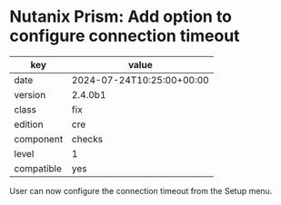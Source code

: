 [//]: # (werk v2)
# Nutanix Prism: Add option to configure connection timeout

key        | value
---------- | ---
date       | 2024-07-24T10:25:00+00:00
version    | 2.4.0b1
class      | fix
edition    | cre
component  | checks
level      | 1
compatible | yes

User can now configure the connection timeout from the Setup menu.
